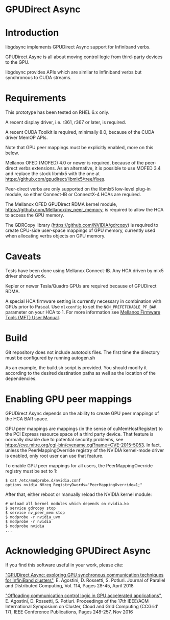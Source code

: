 GPUDirect Async
========

Introduction
===
libgdsync implements GPUDirect Async support for Infiniband verbs.

GPUDirect Async is all about moving control logic from third-party devices
to the GPU.

libgdsync provides APIs which are similar to Infiniband verbs but
synchronous to CUDA streams.


Requirements
===
This prototype has been tested on RHEL 6.x only.

A recent display driver, i.e. r361, r367 or later, is required.

A recent CUDA Toolkit is required, minimally 8.0, because of the CUDA
driver MemOP APIs.

Note that GPU peer mappings must be explicitly enabled, more on this below.

Mellanox OFED (MOFED) 4.0 or newer is required, because of the peer-direct verbs
extensions. As an alternative, it is possible to use MOFED 3.4 and replace the stock libmlx5 
with the one at https://github.com/gpudirect/libmlx5/tree/fixes.

Peer-direct verbs are only supported on the libmlx5 low-level plug-in
module, so either Connect-IB or ConnectX-4 HCAs are required.

The Mellanox OFED GPUDirect RDMA kernel module,
https://github.com/Mellanox/nv_peer_memory, is required to allow the HCA to
access the GPU memory.

The GDRCopy library (https://github.com/NVIDIA/gdrcopy) is required to
create CPU-side user-space mappings of GPU memory, currently used when
allocating verbs objects on GPU memory.


Caveats
===
Tests have been done using Mellanox Connect-IB. Any HCA driven by mlx5
driver should work.

Kepler or newer Tesla/Quadro GPUs are required because of GPUDirect RDMA.

A special HCA firmware setting is currently necessary in combination with GPUs
prior to Pascal. Use `mlxconfig` to set the `NON_PREFETCHABLE_PF_BAR` parameter
on your HCA to 1. For more information see [Mellanox Firmware Tools (MFT) User
Manual](https://www.mellanox.com/related-docs/MFT/MFT_user_manual_4_6_0.pdf).


Build
===
Git repository does not include autotools files. The first time the directory
must be configured by running autogen.sh

As an example, the build.sh script is provided. You should modify it
according to the desired destination paths as well as the location
of the dependencies.


Enabling GPU peer mappings
===

GPUDirect Async depends on the ability to create GPU peer mappings of the
HCA BAR space.

GPU peer mappings are mappings (in the sense of cuMemHostRegister) to the
PCI Express resource space of a third party device.
That feature is normally disable due to potential security problems, 
see https://cve.mitre.org/cgi-bin/cvename.cgi?name=CVE-2015-5053.
In fact, unless the PeerMappingOverride registry of the NVIDIA
kernel-mode driver is enabled, only root user can use that feature.

To enable GPU peer mappings for all users, the PeerMappingOverride registry
must be set to 1:
```shell
$ cat /etc/modprobe.d/nvidia.conf
options nvidia NVreg_RegistryDwords="PeerMappingOverride=1;"
```

After that, either reboot or manually reload the NVIDIA kernel
module:
```shell
# unload all kernel modules which depends on nvidia.ko
$ service gdrcopy stop
$ service nv_peer_mem stop
$ modprobe -r nvidia_uvm
$ modprobe -r nvidia
$ modprobe nvidia
...
```

Acknowledging GPUDirect Async
===

If you find this software useful in your work, please cite:

["GPUDirect Async: exploring GPU synchronous communication techniques for InfiniBand clusters"](https://www.sciencedirect.com/science/article/pii/S0743731517303386), E. Agostini, D. Rossetti, S. Potluri. Journal of Parallel and Distributed Computing, Vol. 114, Pages 28-45, April 2018

["Offloading communication control logic in GPU accelerated applications"](http://ieeexplore.ieee.org/document/7973709), E. Agostini, D. Rossetti, S. Potluri. Proceedings of the 17th IEEE/ACM International Symposium on Cluster, Cloud and Grid Computing (CCGrid’ 17), IEEE Conference Publications, Pages 248-257, Nov 2016
